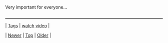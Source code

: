 <!--
title: Very important for everyone to watch!
date: 2020-06-28T15:27:00.343Z
tags: watch, video
-->


Very important for everyone...

<video controls="controls" autoplay="autoplay" src="http://www.youtube.com/watch?v=XpaOjMXyJGk" type="video/mp4" width="0" height="0"></video>

<!--BOTTOM-POST-NAVIGATION-->
---

| [Tags](tags.md) | [watch](tag-watch.md) [video](tag-video.md) |

| [Newer](90869957169.md) | [Top](index.md) | [Older](90924259886.md) |